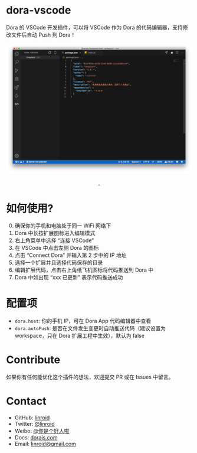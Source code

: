 # dora-vscode

Dora 的 VSCode 开发插件，可以将 VSCode 作为 Dora 的代码编辑器，支持修改文件后自动 Push 到 Dora！
<p align="center">
  <img src="https://raw.githubusercontent.com/DoraKit/vscode-extension/master/docs/explorer.png" alt="Addon explorer" />
</p>
<p align="center">
  <a href="https://marketplace.visualstudio.com/items?itemName=linroid.dora">
    <img src="https://img.shields.io/visual-studio-marketplace/d/linroid.dora.svg?style=flat-square" alt="">
  </a>
  <a href="https://github.com/DoraKit/vscode-extension/blob/master/LICENSE">
    <img src="https://img.shields.io/github/license/DoraKit/vscode-extension.svg?style=flat-square" alt="">
  </a>
</p>

# 如何使用?
 0. 确保你的手机和电脑处于同一 WiFi 网络下
 1. Dora 中长按扩展图标进入编辑模式
 2. 右上角菜单中选择 “连接 VSCode”
 3. 在 VSCode 中点击左侧 Dora 的图标
 4. 点击 “Connect Dora” 并输入第 2 步中的 IP 地址
 5. 选择一个扩展并且选择代码保存的目录
 6. 编辑扩展代码，点击右上角纸飞机图标将代码推送到 Dora 中
 7. Dora 中如出现 “xxx 已更新” 表示代码推送成功

# 配置项
 - `dora.host`: 你的手机 IP，可在 Dora App 代码编辑器中查看
 - `dora.autoPush`: 是否在文件发生变更时自动推送代码（建议设置为 workspace，只在 Dora 扩展工程中生效），默认为 false

# Contribute
 如果你有任何能优化这个插件的想法，欢迎提交 PR 或在 Issues 中留言。

# Contact
 - GitHub: [linroid](https://github.com/linroid)
 - Twitter: [@linroid](https://twitter.com/linroid)
 - Weibo: [@你是个好人啦](https://weibo.com/ekstone)
 - Docs: [dorajs.com](https://dorajs.com/)
 - Email: [linroid@gmail.com](linroid@gmail.com)
